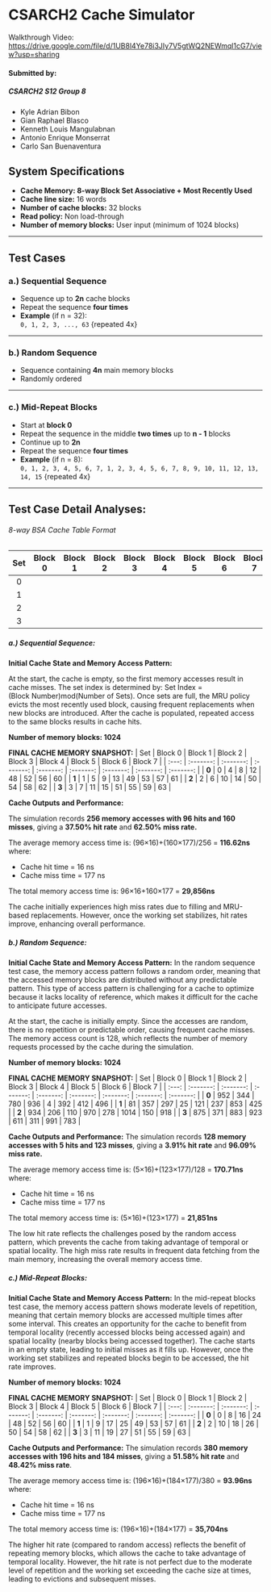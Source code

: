 # **CSARCH2 Cache Simulator**

Walkthrough Video: https://drive.google.com/file/d/1UB8l4Ye78i3JIy7V5gtWQ2NEWmql1cG7/view?usp=sharing

#### Submitted by:
##### CSARCH2 S12 Group 8
- Kyle Adrian Bibon
- Gian Raphael Blasco
- Kenneth Louis Mangulabnan
- Antonio Enrique Monserrat
- Carlo San Buenaventura


## **System Specifications**
- **Cache Memory: 8-way Block Set Associative + Most Recently Used**
- **Cache line size:** 16 words  
- **Number of cache blocks:** 32 blocks  
- **Read policy:** Non load-through  
- **Number of memory blocks:** User input (minimum of 1024 blocks)  

---

## **Test Cases**
### **a.) Sequential Sequence**  
- Sequence up to **2n** cache blocks  
- Repeat the sequence **four times**  
- **Example** (if n = 32):  
  `0, 1, 2, 3, ..., 63` {repeated 4x}  

---
### **b.) Random Sequence**  
- Sequence containing **4n** main memory blocks  
- Randomly ordered  

---
### **c.) Mid-Repeat Blocks**  
- Start at **block 0**  
- Repeat the sequence in the middle **two times** up to **n - 1** blocks  
- Continue up to **2n**  
- Repeat the sequence **four times**  
- **Example** (if n = 8):  
  `0, 1, 2, 3, 4, 5, 6, 7, 1, 2, 3, 4, 5, 6, 7, 8, 9, 10, 11, 12, 13, 14, 15` {repeated 4x}  

---
## Test Case Detail Analyses:
###### 8-way BSA Cache Table Format
|  Set  | Block 0 | Block 1 | Block 2 | Block 3 | Block 4 | Block 5 | Block 6 | Block 7 |
| :---: | ------- | ------- | ------- | ------- | ------- | ------- | ------- | ------- |
|   0   |         |         |         |         |         |         |         |         |
|   1   |         |         |         |         |         |         |         |         |
|   2   |         |         |         |         |         |         |         |         |
|   3   |         |         |         |         |         |         |         |         |

##### a.) Sequential Sequence:
**Initial Cache State and Memory Access Pattern:**

At the start, the cache is empty, so the first memory accesses result in cache misses. The set index is determined by:
Set Index = (Block Number)mod(Number of Sets). Once sets are full, the MRU policy evicts the most recently used block, causing frequent replacements when new blocks are introduced. After the cache is populated, repeated access to the same blocks results in cache hits. 

**Number of memory blocks: 1024**

**FINAL CACHE MEMORY SNAPSHOT:**
|  Set  |  Block 0  |  Block 1  |  Block 2  |  Block 3  |  Block 4  |  Block 5  |  Block 6  |  Block 7  |
| :---: | :-------: | :-------: | :-------: | :-------: | :-------: | :-------: | :-------: | :-------: |
| **0** |     0     |     4     |     8     |     12    |     48    |     52    |     56    |     60    |
| **1** |     1     |     5     |     9     |     13    |     49    |     53    |     57    |     61    |
| **2** |     2     |     6     |     10    |     14    |     50    |     54    |     58    |     62    |
| **3** |     3     |     7     |     11    |     15    |     51    |     55    |     59    |     63    |

**Cache Outputs and Performance:**

The simulation records **256 memory accesses with 96 hits and 160 misses**, giving a **37.50% hit rate** and **62.50% miss rate.**

The average memory access time is: (96×16)+(160×177)/256 = **116.62ns**
where:
- Cache hit time = 16 ns
- Cache miss time = 177 ns

The total memory access time is: 96×16+160×177 = **29,856ns**

The cache initially experiences high miss rates due to filling and MRU-based replacements. However, once the working set stabilizes, hit rates improve, enhancing overall performance.

##### b.) Random Sequence:
**Initial Cache State and Memory Access Pattern:**
In the random sequence test case, the memory access pattern follows a random order, meaning that the accessed memory blocks are distributed without any predictable pattern. This type of access pattern is challenging for a cache to optimize because it lacks locality of reference, which makes it difficult for the cache to anticipate future accesses.

At the start, the cache is initially empty. Since the accesses are random, there is no repetition or predictable order, causing frequent cache misses. The memory access count is 128, which reflects the number of memory requests processed by the cache during the simulation.

**Number of memory blocks: 1024**

**FINAL CACHE MEMORY SNAPSHOT:**
|  Set  |  Block 0  |  Block 1  |  Block 2  |  Block 3  |  Block 4  |  Block 5  |  Block 6  |  Block 7  |
| :---: | :-------: | :-------: | :-------: | :-------: | :-------: | :-------: | :-------: | :-------: |
| **0** |    952    |    344    |    780    |    936    |     4     |    392    |    412    |    496    |
| **1** |    81     |    357    |    297    |    25     |    121    |    237    |    853    |    425    |
| **2** |    934    |    206    |    110    |    970    |    278    |    1014   |    150    |    918    |
| **3** |    875    |    371    |    883    |    923    |    611    |    311    |    991    |    783    |

**Cache Outputs and Performance:**
The simulation records **128 memory accesses with 5 hits and 123 misses**, giving a **3.91% hit rate** and **96.09% miss rate.**

The average memory access time is: (5×16)+(123×177)/128 = **170.71ns**
where:
- Cache hit time = 16 ns
- Cache miss time = 177 ns

The total memory access time is: (5×16)+(123×177) = **21,851ns**

The low hit rate reflects the challenges posed by the random access pattern, which prevents the cache from taking advantage of temporal or spatial locality. The high miss rate results in frequent data fetching from the main memory, increasing the overall memory access time.


##### c.) Mid-Repeat Blocks: 
**Initial Cache State and Memory Access Pattern:**
In the mid-repeat blocks test case, the memory access pattern shows moderate levels of repetition, meaning that certain memory blocks are accessed multiple times after some interval. This creates an opportunity for the cache to benefit from temporal locality (recently accessed blocks being accessed again) and spatial locality (nearby blocks being accessed together). The cache starts in an empty state, leading to initial misses as it fills up. However, once the working set stabilizes and repeated blocks begin to be accessed, the hit rate improves.

**Number of memory blocks: 1024**

**FINAL CACHE MEMORY SNAPSHOT:**
|  Set  |  Block 0  |  Block 1  |  Block 2  |  Block 3  |  Block 4  |  Block 5  |  Block 6  |  Block 7  |
| :---: | :-------: | :-------: | :-------: | :-------: | :-------: | :-------: | :-------: | :-------: |
| **0** |     0     |     8     |     16    |     24    |     48    |     52    |     56    |     60    |
| **1** |     1     |     9     |     17    |     25    |     49    |     53    |     57    |     61    |
| **2** |     2     |     10    |     18    |     26    |     50    |     54    |     58    |     62    |
| **3** |     3     |     11    |     19    |     27    |     51    |     55    |     59    |     63    |

**Cache Outputs and Performance:**
The simulation records **380 memory accesses with 196 hits and 184 misses**, giving a **51.58% hit rate** and **48.42% miss rate**.

The average memory access time is: (196×16)+(184×177)/380 = **93.96ns**
where:
- Cache hit time = 16 ns
- Cache miss time = 177 ns

The total memory access time is: (196×16)+(184×177) = **35,704ns**

The higher hit rate (compared to random access) reflects the benefit of repeating memory blocks, which allows the cache to take advantage of temporal locality. However, the hit rate is not perfect due to the moderate level of repetition and the working set exceeding the cache size at times, leading to evictions and subsequent misses.

